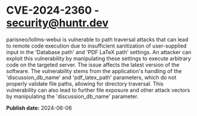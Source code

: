 # CVE-2024-2360 - security@huntr.dev

parisneo/lollms-webui is vulnerable to path traversal attacks that can lead to remote code execution due to insufficient sanitization of user-supplied input in the 'Database path' and 'PDF LaTeX path' settings. An attacker can exploit this vulnerability by manipulating these settings to execute arbitrary code on the targeted server. The issue affects the latest version of the software. The vulnerability stems from the application's handling of the 'discussion_db_name' and 'pdf_latex_path' parameters, which do not properly validate file paths, allowing for directory traversal. This vulnerability can also lead to further file exposure and other attack vectors by manipulating the 'discussion_db_name' parameter.

**Publish date:** 2024-06-06
